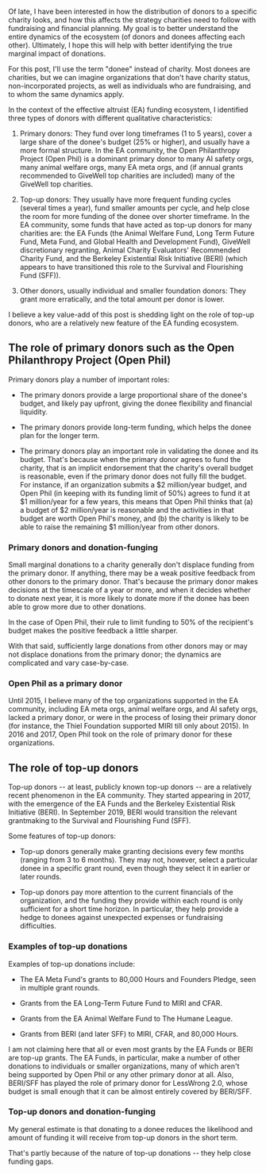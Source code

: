 Of late, I have been interested in how the distribution of donors to a
specific charity looks, and how this affects the strategy charities
need to follow with fundraising and financial planning. My goal is to
better understand the entire dynamics of the ecosystem (of donors and
donees affecting each other). Ultimately, I hope this will help with
better identifying the true marginal impact of donations.

For this post, I'll use the term "donee" instead of charity. Most
donees are charities, but we can imagine organizations that don't have
charity status, non-incorporated projects, as well as individuals who
are fundraising, and to whom the same dynamics apply.

In the context of the effective altruist (EA) funding ecosystem, I
identified three types of donors with different qualitative
characteristics:

1. Primary donors: They fund over long timeframes (1 to 5 years),
   cover a large share of the donee's budget (25% or higher), and
   usually have a more formal structure. In the EA community, the Open
   Philanthropy Project (Open Phil) is a dominant primary donor to
   many AI safety orgs, many animal welfare orgs, many EA meta orgs,
   and (if annual grants recommended to GiveWell top charities are
   included) many of the GiveWell top charities.

2. Top-up donors: They usually have more frequent funding cycles
   (several times a year), fund smaller amounts per cycle, and help
   close the room for more funding of the donee over shorter
   timeframe. In the EA community, some funds that have acted as
   top-up donors for many charities are: the EA Funds (the Animal
   Welfare Fund, Long Term Future Fund, Meta Fund, and Global Health
   and Development Fund), GiveWell discretionary regranting, Animal
   Charity Evaluators' Recommended Charity Fund, and the Berkeley
   Existential Risk Initiative (BERI) (which appears to have
   transitioned this role to the Survival and Flourishing Fund (SFF)).

3. Other donors, usually individual and smaller foundation donors:
   They grant more erratically, and the total amount per donor is
   lower.

I believe a key value-add of this post is shedding light on the role
of top-up donors, who are a relatively new feature of the EA funding
ecosystem.

## The role of primary donors such as the Open Philanthropy Project (Open Phil)

Primary donors play a number of important roles:

* The primary donors provide a large proportional share of the donee's
  budget, and likely pay upfront, giving the donee flexibility and
  financial liquidity.

* The primary donors provide long-term funding, which helps the
  donee plan for the longer term.

* The primary donors play an important role in validating the
  donee and its budget. That's because when the primary
  donor agrees to fund the charity, that is an implicit endorsement
  that the charity's overall budget is reasonable, even if the primary
  donor does not fully fill the budget. For instance, if an
  organization submits a $2 million/year budget, and Open Phil (in
  keeping with its funding limit of 50%) agrees to fund it at $1
  million/year for a few years, this means that Open Phil thinks that
  (a) a budget of $2 million/year is reasonable and the activities in
  that budget are worth Open Phil's money, and (b) the charity is
  likely to be able to raise the remaining $1 million/year from other
  donors.

### Primary donors and donation-funging

Small marginal donations to a charity generally don't displace funding
from the primary donor. If anything, there may be a weak positive
feedback from other donors to the primary donor. That's because the
primary donor makes decisions at the timescale of a year or more, and
when it decides whether to donate next year, it is more likely to
donate more if the donee has been able to grow more due to
other donations.

In the case of Open Phil, their rule to limit funding to 50% of the
recipient's budget makes the positive feedback a little sharper.

With that said, sufficiently large donations from other donors may or
may not displace donations from the primary donor; the dynamics are
complicated and vary case-by-case.

### Open Phil as a primary donor

Until 2015, I believe many of the top organizations supported in the
EA community, including EA meta orgs, animal welfare orgs, and AI
safety orgs, lacked a primary donor, or were in the process of losing
their primary donor (for instance, the Thiel Foundation supported MIRI
till only about 2015). In 2016 and 2017, Open Phil took on the role of
primary donor for these organizations.

## The role of top-up donors

Top-up donors -- at least, publicly known top-up donors -- are a
relatively recent phenomenon in the EA community. They started
appearing in 2017, with the emergence of the EA Funds and the Berkeley
Existential Risk Initiative (BERI). In September 2019, BERI would
transition the relevant grantmaking to the Survival and Flourishing
Fund (SFF).

Some features of top-up donors:

* Top-up donors generally make granting decisions every few months
  (ranging from 3 to 6 months). They may not, however, select a
  particular donee in a specific grant round, even though they
  select it in earlier or later rounds.

* Top-up donors pay more attention to the current financials of the
  organization, and the funding they provide within each round is only
  sufficient for a short time horizon. In particular, they help
  provide a hedge to donees against unexpected expenses or fundraising
  difficulties.

### Examples of top-up donations

Examples of top-up donations include:

* The EA Meta Fund's grants to 80,000 Hours and Founders Pledge, seen
  in multiple grant rounds.

* Grants from the EA Long-Term Future Fund to MIRI and CFAR.

* Grants from the EA Animal Welfare Fund to The Humane League.

* Grants from BERI (and later SFF) to MIRI, CFAR, and 80,000 Hours.

I am not claiming here that all or even most grants by the EA Funds or
BERI are top-up grants. The EA Funds, in particular, make a number of
other donations to individuals or smaller organizations, many of which
aren't being supported by Open Phil or any other primary donor at
all. Also, BERI/SFF has played the role of primary donor for LessWrong
2.0, whose budget is small enough that it can be almost entirely
covered by BERI/SFF.

### Top-up donors and donation-funging

My general estimate is that donating to a donee reduces the
likelihood and amount of funding it will receive from top-up donors in
the short term.

That's partly because of the nature of top-up donations -- they help
close funding gaps.